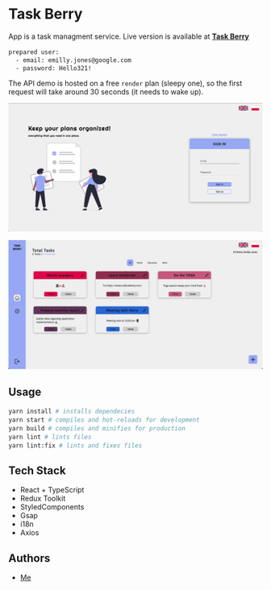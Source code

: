 # Task Berry

App is a task managment service.
Live version is available at **[Task Berry](https://task-berry.netlify.app/)**

```
prepared user:
  - email: emilly.jones@google.com
  - password: Hello321!
```

The API demo is hosted on a free `render` plan (sleepy one), so the first request will take around 30 seconds (it needs to wake up).

![Landing Page](./docs/images/landing.png)

![Home Page](./docs/images/home.png)

## Usage

```bash
yarn install # installs dependecies
yarn start # compiles and hot-reloads for development
yarn build # compiles and minifies for production
yarn lint # lints files
yarn lint:fix # lints and fixes files
```

## Tech Stack
- React + TypeScript
- Redux Toolkit
- StyledComponents
- Gsap
- i18n
- Axios

## Authors
- [Me](https://github.com/hoolek77)
